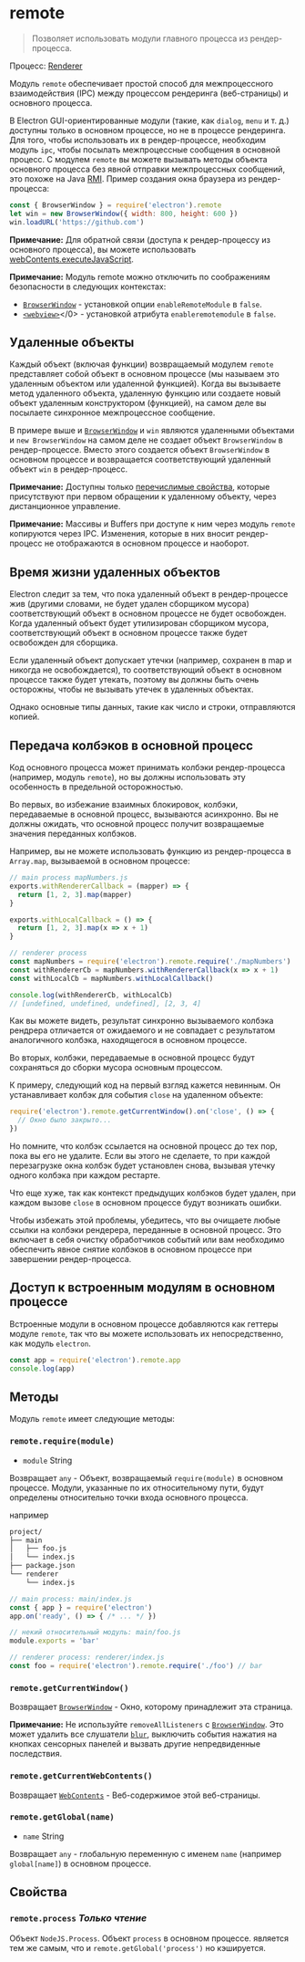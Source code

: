 # remote

> Позволяет использовать модули главного процесса из рендер-процесса.

Процесс: [Renderer](../glossary.md#renderer-process)

Модуль `remote` обеспечивает простой способ для межпроцессного взаимодействия (IPC) между процессом рендеринга (веб-страницы) и основного процесса.

В Electron GUI-ориентированные модули (такие, как `dialog`, `menu` и т. д.) доступны только в основном процессе, но не в процессе рендеринга. Для того, чтобы использовать их в рендер-процессе, необходим модуль `ipc`, чтобы посылать межпроцессные сообщения в основной процесс. С модулем `remote` вы можете вызывать методы объекта основного процесса без явной отправки межпроцессных сообщений, это похоже на Java [RMI](https://en.wikipedia.org/wiki/Java_remote_method_invocation). Пример создания окна браузера из рендер-процесса:

```javascript
const { BrowserWindow } = require('electron').remote
let win = new BrowserWindow({ width: 800, height: 600 })
win.loadURL('https://github.com')
```

**Примечание:** Для обратной связи (доступа к рендер-процессу из основного процесса), вы можете использовать [webContents.executeJavaScript](web-contents.md#contentsexecutejavascriptcode-usergesture).

**Примечание:** Модуль remote можно отключить по соображениям безопасности в следующих контекстах:

* [`BrowserWindow`](browser-window.md) - установкой опции `enableRemoteModule` в `false`.
* [`<webview>`](webview-tag.md)<webview></0> - установкой атрибута `enableremotemodule` в `false`.

## Удаленные объекты

Каждый объект (включая функции) возвращаемый модулем `remote` представляет собой объект в основном процессе (мы называем это удаленным объектом или удаленной функцией). Когда вы вызываете метод удаленного объекта, удаленную функцию или создаете новый объект удаленным конструктором (функцией), на самом деле вы посылаете синхронное межпроцессное сообщение.

В примере выше и [`BrowserWindow`](browser-window.md) и `win` являются удаленными объектами и `new BrowserWindow` на самом деле не создает объект `BrowserWindow` в рендер-процессе. Вместо этого создается объект `BrowserWindow` в основном процессе и возвращается соответствующий удаленный объект `win` в рендер-процесс.

**Примечание:** Доступны только [перечислимые свойства](https://developer.mozilla.org/en-US/docs/Web/JavaScript/Enumerability_and_ownership_of_properties), которые присутствуют при первом обращении к удаленному объекту, через дистанционное управление.

**Примечание:** Массивы и Buffers при доступе к ним через модуль `remote` копируются через IPC. Изменения, которые в них вносит рендер-процесс не отображаются в основном процессе и наоборот.

## Время жизни удаленных объектов

Electron следит за тем, что пока удаленный объект в рендер-процессе жив (другими словами, не будет удален сборщиком мусора) соответствующий объект в основном процессе не будет освобожден. Когда удаленный объект будет утилизирован сборщиком мусора, соответствующий объект в основном процессе также будет освобожден для сборщика.

Если удаленный объект допускает утечки (например, сохранен в map и никогда не освобождается), то соответствующий объект в основном процессе также будет утекать, поэтому вы должны быть очень осторожны, чтобы не вызывать утечек в удаленных объектах.

Однако основные типы данных, такие как число и строки, отправляются копией.

## Передача колбэков в основной процесс

Код основного процесса может принимать колбэки рендер-процесса (например, модуль `remote`), но вы должны использовать эту особенность в предельной осторожностью.

Во первых, во избежание взаимных блокировок, колбэки, передаваемые в основной процесс, вызываются асинхронно. Вы не должны ожидать, что основной процесс получит возвращаемые значения переданных колбэков.

Например, вы не можете использовать функцию из рендер-процесса в `Array.map`, вызываемой в основном процессе:

```javascript
// main process mapNumbers.js
exports.withRendererCallback = (mapper) => {
  return [1, 2, 3].map(mapper)
}

exports.withLocalCallback = () => {
  return [1, 2, 3].map(x => x + 1)
}
```

```javascript
// renderer process
const mapNumbers = require('electron').remote.require('./mapNumbers')
const withRendererCb = mapNumbers.withRendererCallback(x => x + 1)
const withLocalCb = mapNumbers.withLocalCallback()

console.log(withRendererCb, withLocalCb)
// [undefined, undefined, undefined], [2, 3, 4]
```

Как вы можете видеть, результат синхронно вызываемого колбэка рендрера отличается от ожидаемого и не совпадает с результатом аналогичного колбэка, находящегося в основном процессе.

Во вторых, колбэки, передаваемые в основной процесс будут сохраняться до сборки мусора основным процессом.

К примеру, следующий код на первый взгляд кажется невинным. Он устанавливает колбэк для события `close` на удаленном объекте:

```javascript
require('electron').remote.getCurrentWindow().on('close', () => {
  // Окно было закрыто...
})
```

Но помните, что колбэк ссылается на основной процесс до тех пор, пока вы его не удалите. Если вы этого не сделаете, то при каждой перезагрузке окна колбэк будет установлен снова, вызывая утечку одного колбэка при каждом рестарте.

Что еще хуже, так как контекст предыдущих колбэков будет удален, при каждом вызове `close` в основном процессе будут возникать ошибки.

Чтобы избежать этой проблемы, убедитесь, что вы очищаете любые ссылки на колбэки рендерера, переданные в основной процесс. Это включает в себя очистку обработчиков событий или вам необходимо обеспечить явное снятие колбэков в основном процессе при завершении рендер-процесса.

## Доступ к встроенным модулям в основном процессе

Встроенные модули в основном процессе добавляются как геттеры модуле `remote`, так что вы можете использовать их непосредственно, как модуль `electron`.

```javascript
const app = require('electron').remote.app
console.log(app)
```

## Методы

Модуль `remote` имеет следующие методы:

### `remote.require(module)`

* `module` String

Возвращает `any` - Объект, возвращаемый `require(module)` в основном процессе. Модули, указанные по их относительному пути, будут определены относительно точки входа основного процесса.

например

```sh
project/
├── main
│   ├── foo.js
│   └── index.js
├── package.json
└── renderer
    └── index.js
```

```js
// main process: main/index.js
const { app } = require('electron')
app.on('ready', () => { /* ... */ })
```

```js
// некий относительный модуль: main/foo.js
module.exports = 'bar'
```

```js
// renderer process: renderer/index.js
const foo = require('electron').remote.require('./foo') // bar
```

### `remote.getCurrentWindow()`

Возвращает [`BrowserWindow`](browser-window.md) - Окно, которому принадлежит эта страница.

**Примечание:** Не используйте `removeAllListeners` с [`BrowserWindow`](browser-window.md). Это может удалить все слушатели [`blur`](https://developer.mozilla.org/en-US/docs/Web/Events/blur), выключить события нажатия на кнопках сенсорных панелей и вызвать другие непредвиденные последствия.

### `remote.getCurrentWebContents()`

Возвращает [`WebContents`](web-contents.md) - Веб-содержимое этой веб-страницы.

### `remote.getGlobal(name)`

* `name` String

Возвращает `any` - глобальную переменную с именем `name` (например `global[name]`) в основном процессе.

## Свойства

### `remote.process` *Только чтение*

Объект `NodeJS.Process`. Объект `process` в основном процессе. является тем же самым, что и `remote.getGlobal('process')` но кэшируется.